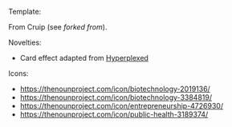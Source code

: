 Template:

From Cruip (see *forked from*).

Novelties:
- Card effect adapted from [Hyperplexed](https://codepen.io/Hyperplexed/pen/zYWdYoo)

Icons:

- https://thenounproject.com/icon/biotechnology-2019136/
- https://thenounproject.com/icon/biotechnology-3384819/
- https://thenounproject.com/icon/entrepreneurship-4726930/
- https://thenounproject.com/icon/public-health-3189374/